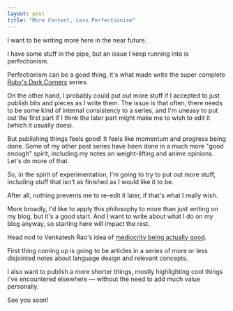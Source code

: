```yaml
---
layout: post
title: "More Content, Less Perfectionism"
---
```


I want to be writing more here in the near future.

I have some stuff in the pipe, but an issue I keep running into is
perfectionism.

Perfectionism can be a good thing, it's what made write the super complete
[Ruby's Dark Corners] series.

[Ruby's Dark Corners]: http://norswap.com/ruby-dark-corners/

On the other hand, I probably could put out more stuff if I accepted to just
publish bits and pieces as I write them. The issue is that often, there needs to
be some kind of internal consistency to a series, and I'm uneasy to put out the
first part if I think the later part might make me to wish to edit it (which it
usually does).

But publishing things feels good! It feels like momentum and progress being
done. Some of my other post series have been done in a much more "good enough"
spirit, including my notes on weight-lifting and anime opinions. Let's do more
of that.

So, in the spirit of experimentation, I'm going to try to put out more stuff,
including stuff that isn't as finished as I would like it to be.

After all, nothing prevents me to re-edit it later, if that's what I really
wish.

More broadly, I'd like to apply this philosophy to more than just writing on my
blog, but it's a good start. And I want to write about what I do on my blog
anyway, so starting here will impact the rest.

Head nod to Venkatesh Rao's idea of [mediocrity being actually
good][mediocratopia].

[mediocratopia]: https://www.ribbonfarm.com/series/mediocratopia-2/

First thing coming up is going to be articles in a series of more or less
disjointed notes about language design and relevant concepts.

I also want to publish a more shorter things, mostly highlighting cool things
I've encountered elsewhere — without the need to add much value personally.

See you soon!
